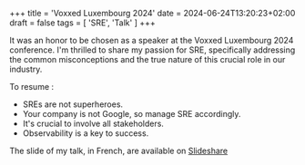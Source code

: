 +++
title = 'Voxxed Luxembourg 2024'
date = 2024-06-24T13:20:23+02:00
draft = false
tags = [ 'SRE', 'Talk' ]
+++

It was an honor to be chosen as a speaker at the Voxxed Luxembourg 2024 conference. I'm thrilled to share my passion for SRE, specifically addressing the common misconceptions and the true nature of this crucial role in our industry.

To resume :

- SREs are not superheroes.
- Your company is not Google, so manage SRE accordingly.
- It's crucial to involve all stakeholders.
- Observability is a key to success.

The slide of my talk, in French, are available on [Slideshare](https://fr.slideshare.net/slideshow/sre-mythes-et-realites-voxxed-2024-pdf/269786217)

